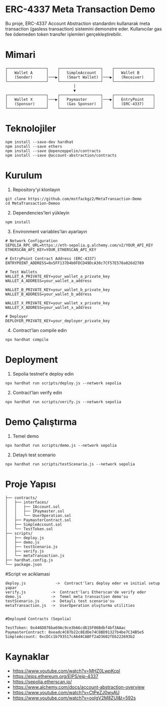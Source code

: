 # ERC-4337 Meta Transaction Demo

Bu proje, ERC-4337 Account Abstraction standardını kullanarak meta transaction (gasless transaction) sistemini demonstre eder. Kullanıcılar gas fee ödemeden token transfer işlemleri gerçekleştirebilir.


# Mimari
```
┌─────────────────┐    ┌──────────────────┐    ┌─────────────────┐
│   Wallet A      │    │   SimpleAccount  │    │   Wallet B      │
│   (Sender)      │───▶│   (Smart Wallet) │───▶│   (Receiver)    │
└─────────────────┘    └──────────────────┘    └─────────────────┘
                              │
                              ▼
┌─────────────────┐    ┌──────────────────┐    ┌─────────────────┐
│   Wallet X      │───▶│   Paymaster      │───▶│   EntryPoint    │
│   (Sponsor)     │    │   (Gas Sponsor)  │    │   (ERC-4337)    │
└─────────────────┘    └──────────────────┘    └─────────────────┘
```




# Teknolojiler

```shell
npm install --save-dev hardhat
npm install --save ethers
npm install --save @openzeppelin/contracts
npm install --save @account-abstraction/contracts
```





# Kurulum #
1. Repository'yi klonlayın
```shell
git clone https://github.com/mstfackgz2/MetaTransaction-Demo
cd MetaTransaction-Demoo
```

2. Dependencies'leri yükleyin
```shell
npm install
```

3. Environment variables'ları ayarlayın
```shell
# Network Configuration
SEPOLIA_RPC_URL=https://eth-sepolia.g.alchemy.com/v2/YOUR_API_KEY
ETHERSCAN_API_KEY=YOUR_ETHERSCAN_API_KEY

# EntryPoint Contract Address (ERC-4337)
ENTRYPOINT_ADDRESS=0x5FF137D4b0FDCD49DcA30c7CF57E578a026d2789

# Test Wallets
WALLET_A_PRIVATE_KEY=your_wallet_a_private_key
WALLET_A_ADDRESS=your_wallet_a_address

WALLET_B_PRIVATE_KEY=your_wallet_b_private_key  
WALLET_B_ADDRESS=your_wallet_b_address

WALLET_X_PRIVATE_KEY=your_wallet_x_private_key
WALLET_X_ADDRESS=your_wallet_x_address

# Deployer
DEPLOYER_PRIVATE_KEY=your_deployer_private_key
```

4. Contract'ları compile edin
```shell
npx hardhat compile
```





# Deployment #
1. Sepolia testnet'e deploy edin
```shell
npx hardhat run scripts/deploy.js --network sepolia
```

2. Contract'ları verify edin
```shell
npx hardhat run scripts/verify.js --network sepolia
```

# Demo Çalıştırma #

1. Temel demo
```shell
npx hardhat run scripts/demo.js --network sepolia
```

2. Detaylı test scenario
```shell
npx hardhat run scripts/testScenario.js --network sepolia
```





# Proje Yapısı #
```
├── contracts/
│   ├── interfaces/
│   │   ├── IAccount.sol
│   │   ├── IPaymaster.sol
│   │   └── UserOperation.sol
│   ├── PaymasterContract.sol
│   ├── SimpleAccount.sol
│   └── TestToken.sol
├── scripts/
│   ├── deploy.js
│   ├── demo.js
│   ├── testScenario.js
│   ├── verify.js
│   └── metaTransaction.js
├── hardhat.config.js
└── package.json
```







#Script ve aciklamasi 
```
deploy.js	          ->  Contract'ları deploy eder ve initial setup yapar
verify.js         	->  Contract'ları Etherscan'de verify eder
demo.js	            ->  Temel meta transaction demo'su
testScenario.js     -> 	Detaylı test scenario'su
metaTransaction.js  -> 	UserOperation oluşturma utilities


#Deployed Contracts (Sepolia)

TestToken: 0x446D876ba69Ac9ce3b66cd615F86Bdbf4bf3AAac
PaymasterContract: 0xeadc4C07b22c8EdDe74C8BD91327b4be7C34B5e5
SimpleAccount: 0xcDCc1b793517cA6d4CABFf2aD3602fE6222693b2
```



# Kaynaklar 
<ul>
 <li> <a href="https://www.youtube.com/watch?v=MHZ0LwpKcpI">https://www.youtube.com/watch?v=MHZ0LwpKcpI</a></li>
  <li> <a href="https://eips.ethereum.org/EIPS/eip-4337" >https://eips.ethereum.org/EIPS/eip-4337</a></li>
  <li> <a href="https://sepolia.etherscan.io/" >https://sepolia.etherscan.io/</a></li>
  <li> <a href="https://www.alchemy.com/docs/account-abstraction-overview" >https://www.alchemy.com/docs/account-abstraction-overview</a></li>
  <li> <a href="https://www.youtube.com/watch?v=CtPeZJ0wyAU" >https://www.youtube.com/watch?v=CtPeZJ0wyAU </a></li>
 <li>  <a href="https://www.youtube.com/watch?v=oolgV2M8ZUI&t=592s" >https://www.youtube.com/watch?v=oolgV2M8ZUI&t=592s </a></li>

</ul>





